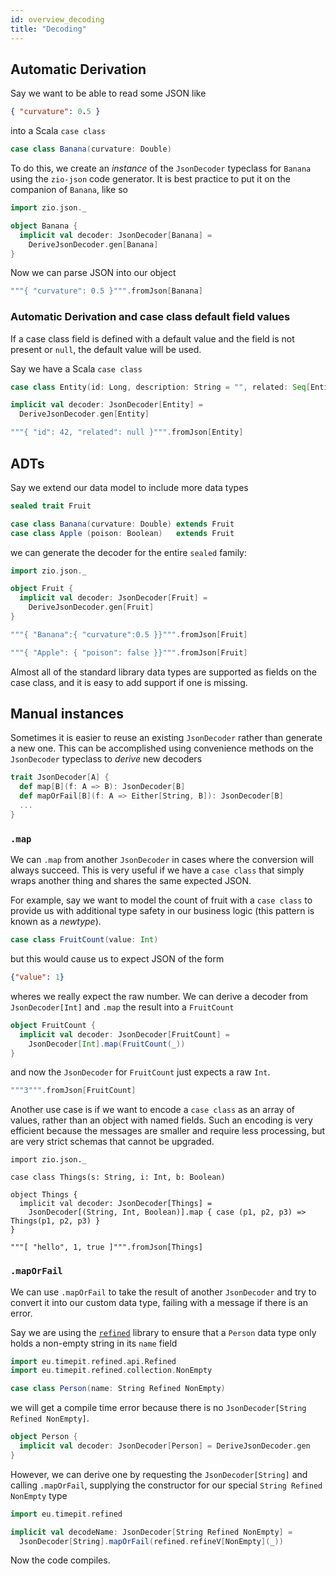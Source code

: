 ```yaml
---
id: overview_decoding
title: "Decoding"
---
```


## Automatic Derivation

Say we want to be able to read some JSON like

```json
{ "curvature": 0.5 }
```

into a Scala `case class`

```scala mdoc
case class Banana(curvature: Double)
```

To do this, we create an *instance* of the `JsonDecoder` typeclass for `Banana` using the `zio-json` code generator. It is best practice to put it on the companion of `Banana`, like so

```scala mdoc
import zio.json._

object Banana {
  implicit val decoder: JsonDecoder[Banana] =
    DeriveJsonDecoder.gen[Banana]
}
```

Now we can parse JSON into our object

```scala mdoc
"""{ "curvature": 0.5 }""".fromJson[Banana]
```

### Automatic Derivation and case class default field values

If a case class field is defined with a default value and the field is not present or `null`, the default value will be used.

Say we have a Scala `case class`

```scala mdoc
case class Entity(id: Long, description: String = "", related: Seq[Entity] = Seq())

implicit val decoder: JsonDecoder[Entity] =
  DeriveJsonDecoder.gen[Entity]
```

```scala mdoc
"""{ "id": 42, "related": null }""".fromJson[Entity]
```

## ADTs

Say we extend our data model to include more data types

```scala mdoc:reset
sealed trait Fruit

case class Banana(curvature: Double) extends Fruit
case class Apple (poison: Boolean)   extends Fruit
```

we can generate the decoder for the entire `sealed` family:

```scala mdoc
import zio.json._

object Fruit {
  implicit val decoder: JsonDecoder[Fruit] =
    DeriveJsonDecoder.gen[Fruit]
}
```

```scala mdoc
"""{ "Banana":{ "curvature":0.5 }}""".fromJson[Fruit]
```

```scala mdoc
"""{ "Apple": { "poison": false }}""".fromJson[Fruit]
```

Almost all of the standard library data types are supported as fields on the case class, and it is easy to add support if one is missing.

## Manual instances

Sometimes it is easier to reuse an existing `JsonDecoder` rather than generate a new one. This can be accomplished using convenience methods on the `JsonDecoder` typeclass to *derive* new decoders

```scala
trait JsonDecoder[A] {
  def map[B](f: A => B): JsonDecoder[B]
  def mapOrFail[B](f: A => Either[String, B]): JsonDecoder[B]
  ...
}
```

### `.map`

We can `.map` from another `JsonDecoder` in cases where the conversion will always succeed. This is very useful if we have a `case class` that simply wraps another thing and shares the same expected JSON.

For example, say we want to model the count of fruit with a `case class` to provide us with additional type safety in our business logic (this pattern is known as a *newtype*).

```scala mdoc
case class FruitCount(value: Int)
```

but this would cause us to expect JSON of the form

```json
{"value": 1}
```

wheres we really expect the raw number. We can derive a decoder from `JsonDecoder[Int]` and `.map` the result into a `FruitCount`

```scala mdoc
object FruitCount {
  implicit val decoder: JsonDecoder[FruitCount] =
    JsonDecoder[Int].map(FruitCount(_))
}
```

and now the `JsonDecoder` for `FruitCount` just expects a raw `Int`.

```scala mdoc
"""3""".fromJson[FruitCount]
```

Another use case is if we want to encode a `case class` as an array of values, rather than an object with named fields. Such an encoding is very efficient because the messages are smaller and require less processing, but are very strict schemas that cannot be upgraded.

```scala:mdoc:reset
import zio.json._

case class Things(s: String, i: Int, b: Boolean)

object Things {
  implicit val decoder: JsonDecoder[Things] =
    JsonDecoder[(String, Int, Boolean)].map { case (p1, p2, p3) => Things(p1, p2, p3) }
}

"""[ "hello", 1, true ]""".fromJson[Things]
```

### `.mapOrFail`

We can use `.mapOrFail` to take the result of another `JsonDecoder` and try to convert it into our custom data type, failing with a message if there is an error.

Say we are using the [`refined`](https://github.com/fthomas/refined) library to ensure that a `Person` data type only holds a non-empty string in its `name` field

```scala mdoc
import eu.timepit.refined.api.Refined
import eu.timepit.refined.collection.NonEmpty

case class Person(name: String Refined NonEmpty)
```

we will get a compile time error because there is no `JsonDecoder[String Refined NonEmpty]`.

```scala mdoc:fail
object Person {
  implicit val decoder: JsonDecoder[Person] = DeriveJsonDecoder.gen
}
```

However, we can derive one by requesting the `JsonDecoder[String]` and calling `.mapOrFail`, supplying the constructor for our special `String Refined NonEmpty` type

```scala mdoc
import eu.timepit.refined

implicit val decodeName: JsonDecoder[String Refined NonEmpty] =
  JsonDecoder[String].mapOrFail(refined.refineV[NonEmpty](_))
```

Now the code compiles.
